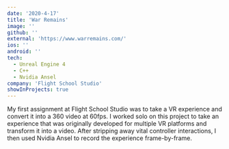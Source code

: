 ```yaml
---
date: '2020-4-17'
title: 'War Remains'
image: ''
github: ''
external: 'https://www.warremains.com/'
ios: ''
android: ''
tech:
  - Unreal Engine 4
  - C++
  - Nvidia Ansel
company: 'Flight School Studio'
showInProjects: true
---
```


My first assignment at Flight School Studio was to take a VR experience and convert it into a 360 video at 60fps. I worked solo on this project to take an experience that was originally developed for multiple VR platforms and transform it into a video. After stripping away vital controller interactions, I then used Nvidia Ansel to record the experience frame-by-frame.
